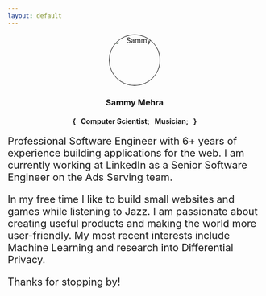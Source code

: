 ```yaml
---
layout: default
---
```


<center>
  <img style="border-radius: 50%; border: solid 1px black;" src="{{ site.baseurl }}/assets/img/sammy.jpg" alt="Sammy" height="100" width="100">
  <h3>Sammy Mehra</h3>
  <h4>{ &nbsp; Computer Scientist; &nbsp; Musician; &nbsp; }</h4>
</center>
<div style="font-size: 20px;" class="lead pretty-links">
  Professional Software Engineer with 6+ years of experience building applications
  for the web. I am currently working at LinkedIn as a Senior Software Engineer on the
  Ads Serving team.

  In my free time I like to build small websites and games while listening to Jazz. I am passionate about creating useful products and making the world more user-friendly. My most recent interests include Machine Learning and research into Differential Privacy.

  Thanks for stopping by!
</div>
